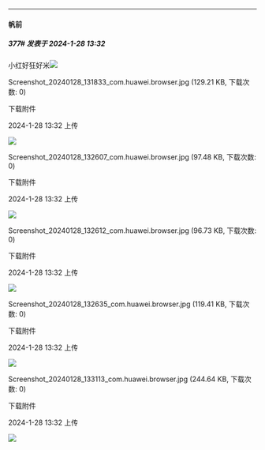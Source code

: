 
*****

####  帆前  
##### 377#       发表于 2024-1-28 13:32

小红好狂好米<img src="https://static.saraba1st.com/image/smiley/face2017/066.png" referrerpolicy="no-referrer">

Screenshot_20240128_131833_com.huawei.browser.jpg
(129.21 KB, 下载次数: 0)

下载附件

2024-1-28 13:32 上传

<img src="https://img.saraba1st.com/forum/202401/28/133245y3li8lnw2l8emmma.jpg" referrerpolicy="no-referrer">

Screenshot_20240128_132607_com.huawei.browser.jpg
(97.48 KB, 下载次数: 0)

下载附件

2024-1-28 13:32 上传

<img src="https://img.saraba1st.com/forum/202401/28/133246dbkk50ee1ged5fvk.jpg" referrerpolicy="no-referrer">

Screenshot_20240128_132612_com.huawei.browser.jpg
(96.73 KB, 下载次数: 0)

下载附件

2024-1-28 13:32 上传

<img src="https://img.saraba1st.com/forum/202401/28/133246joq1nlltnr5ornnj.jpg" referrerpolicy="no-referrer">

Screenshot_20240128_132635_com.huawei.browser.jpg
(119.41 KB, 下载次数: 0)

下载附件

2024-1-28 13:32 上传

<img src="https://img.saraba1st.com/forum/202401/28/133246ze1239t2abt323a1.jpg" referrerpolicy="no-referrer">

Screenshot_20240128_133113_com.huawei.browser.jpg
(244.64 KB, 下载次数: 0)

下载附件

2024-1-28 13:32 上传

<img src="https://img.saraba1st.com/forum/202401/28/133247q4p4hwf9zfh5nxhm.jpg" referrerpolicy="no-referrer">

